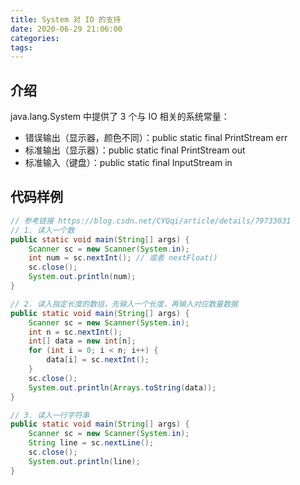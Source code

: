 ```yaml
---
title: System 对 IO 的支持
date: 2020-06-29 21:06:00
categories: 
tags:
---
```

## 介绍
java.lang.System 中提供了 3 个与 IO 相关的系统常量：  
- 错误输出（显示器，颜色不同）：public static final PrintStream err
- 标准输出（显示器）：public static final PrintStream out
- 标准输入（键盘）：public static final InputStream in

## 代码样例
```java
// 参考链接 https://blog.csdn.net/CYQqi/article/details/79733031
// 1. 读入一个数
public static void main(String[] args) {
    Scanner sc = new Scanner(System.in);
    int num = sc.nextInt(); // 或者 nextFloat()
    sc.close();
    System.out.println(num);
}

// 2. 读入指定长度的数组，先输入一个长度，再输入对应数量数据
public static void main(String[] args) {
    Scanner sc = new Scanner(System.in);
    int n = sc.nextInt();
    int[] data = new int[n];
    for (int i = 0; i < n; i++) {
        data[i] = sc.nextInt();
    }
    sc.close();
    System.out.println(Arrays.toString(data));
}

// 3. 读入一行字符串
public static void main(String[] args) {
    Scanner sc = new Scanner(System.in);
    String line = sc.nextLine();
    sc.close();
    System.out.println(line);
}
```

